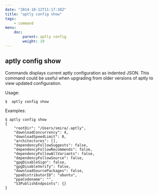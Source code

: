 ```yaml
---
date: "2014-10-12T11:17:38Z"
title: "aptly config show"
tags:
    - command
menu:
    doc:
        parent: aptly config
        weight: 10
---
```


aptly config show
-----------------


Commands displays current aptly configuration as
indented JSON. This command could be useful when
upgrading from older versions of aptly to view
updated configuration.

Usage:

    $  aptly config show

Examples:

    $ aptly config show
    {
        "rootDir": "/Users/smira/.aptly",
        "downloadConcurrency": 4,
        "downloadSpeedLimit": 0,
        "architectures": [],
        "dependencyFollowSuggests": false,
        "dependencyFollowRecommends": false,
        "dependencyFollowAllVariants": false,
        "dependencyFollowSource": false,
        "gpgDisableSign": false,
        "gpgDisableVerify": false,
        "downloadSourcePackages": false,
        "ppaDistributorID": "ubuntu",
        "ppaCodename": "",
        "S3PublishEndpoints": {}
    }

